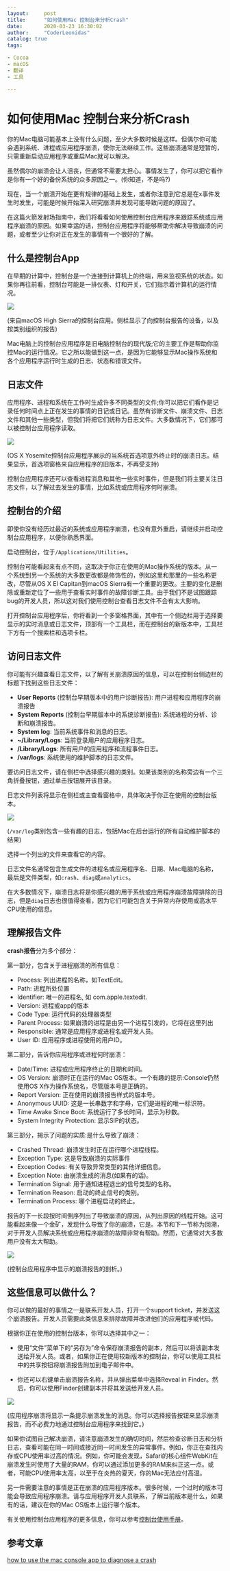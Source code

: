 ```yaml
---
layout:     post
title:      "如何使用Mac 控制台来分析Crash"
date:       2020-03-23 16:30:02
author:     "CoderLeonidas"
catalog: true
tags:

- Cocoa
- macOS
- 翻译
- 工具

---
```


# 如何使用Mac 控制台来分析Crash


你的Mac电脑可能基本上没有什么问题，至少大多数时候是这样。但偶尔你可能会遇到系统、进程或应用程序崩溃，使你无法继续工作。这些崩溃通常是短暂的，只需重新启动应用程序或重启Mac就可以解决。

虽然偶尔的崩溃会让人沮丧，但通常不需要太担心。事情发生了，你可以把它看作是你有一个好的备份系统的众多原因之一。(你知道，不是吗?)

现在，当一个崩溃开始在更有规律的基础上发生，或者你注意到它总是在x事件发生时发生，可能是时候开始深入研究崩溃并发现可能导致问题的原因了。

在这篇火箭发射场指南中，我们将看看如何使用控制台应用程序来跟踪系统或应用程序崩溃的原因。如果幸运的话，控制台应用程序将能够帮助你解决导致崩溃的问题，或者至少让你对正在发生的事情有一个很好的了解。

## 什么是控制台App

在早期的计算中，控制台是一个连接到计算机上的终端，用来监视系统的状态。如果你再往前看，控制台可能是一排仪表、灯和开关，它们指示着计算机的运行情况。

![](https://i.loli.net/2020/03/23/QNi1EdexMXJH5DA.jpg)

(来自macOS High Sierra的控制台应用。侧栏显示了向控制台报告的设备，以及按类别组织的报告)


Mac电脑上的控制台应用程序是旧电脑控制台的现代版;它的主要工作是帮助你监控Mac的运行情况。它之所以能做到这一点，是因为它能够显示Mac操作系统和各个应用程序运行时生成的日志、状态和错误文件。


## 日志文件

应用程序、进程和系统在工作时生成许多不同类型的文件;你可以把它们看作是记录任何时间点上正在发生的事情的日记或日记。虽然有诊断文件、崩溃文件、日志文件和其他一些类型，但我们将把它们统称为日志文件。大多数情况下，它们都可以被控制台应用程序读取。


![](https://i.loli.net/2020/03/23/Hm1lP328q7Sxvra.jpg)

(OS X Yosemite控制台应用程序展示的当系统首选项意外终止时的崩溃日志。结果显示，首选项窗格来自应用程序的旧版本，不再受支持)

控制台应用程序还可以查看进程消息和其他一些实时事件，但是我们将主要关注日志文件，以了解过去发生的事情，比如系统或应用程序何时崩溃。

## 控制台的介绍

即使你没有经历过最近的系统或应用程序崩溃，也没有意外重启，请继续并启动控制台应用程序，以便你熟悉界面。

启动控制台，位于`/Applications/Utilities`。

控制台可能看起来有点不同，这取决于你正在使用的Mac操作系统的版本。从一个系统到另一个系统的大多数更改都是修饰性的，例如这里和那里的一些名称更改，尽管从OS X El Capitan到macOS Sierra有一个重要的更改。主要的变化是删除或重新定位了一些用于查看实时事件的故障诊断工具。由于我们不是试图跟踪bug的开发人员，所以这对我们使用控制台查看日志文件不会有太大影响。


打开控制台应用程序后，你将看到一个多窗格界面，其中有一个侧边栏用于选择要显示的实时消息或日志文件，顶部有一个工具栏，而在控制台的新版本中，工具栏下方有一个搜索栏和选项卡栏。

## 访问日志文件

你可能有兴趣查看日志文件，以了解有关崩溃原因的信息，可以在控制台侧边栏的标题下找到这些日志文件：

* **User Reports** (控制台早期版本中的用户诊断报告): 用户进程和应用程序的崩溃报告
* **System Reports** (控制台早期版本中的系统诊断报告): 系统进程的分析、诊断和崩溃报告。
* **System log**: 当前系统事件和消息的日志。
* **~/Library/Logs**: 当前登录用户的应用程序日志。
* **/Library/Logs**: 所有用户的应用程序和流程事件日志。
* **/var/logs**: 系统使用的维护脚本的日志文件。


要访问日志文件，请在侧栏中选择感兴趣的类别。如果该类别的名称旁边有一个三角折叠按钮，通过单击按钮展开该目录。

日志文件列表将显示在侧栏或主查看窗格中，具体取决于你正在使用的控制台版本。

![](https://i.loli.net/2020/03/23/UwIktdhVXNSF8eH.jpg)

(`/var/log`类别包含一些有趣的日志，包括Mac在后台运行的所有自动维护脚本的结果)

选择一个列出的文件来查看它的内容。

日志文件名通常包含生成文件的进程名或应用程序名、日期、Mac电脑的名称，最后是文件类型，如`crash`、`diag`或`analytics`。


在大多数情况下，崩溃日志将是你感兴趣的用于系统或应用程序崩溃故障排除的日志，但是`diag`日志也很值得查看，因为它们可能包含关于异常内存使用或高水平CPU使用的信息。

## 理解报告文件


**crash报告**分为多个部分：

第一部分，包含关于进程崩溃的所有信息：

* Process: 列出进程的名称，如TextEdit。
* Path: 进程所处位置
* Identifier: 唯一的进程名, 如 com.apple.textedit.
* Version: 进程或app的版本
* Code Type: 运行代码的处理器类型
* Parent Process: 如果崩溃的进程是由另一个进程引发的，它将在这里列出
* Responsible: 通常是应用程序或进程名或开发人员。
* User ID: 应用程序或进程使用的用户ID。

第二部分，告诉你应用程序或进程何时崩溃：

* Date/Time: 进程或应用程序终止的日期和时间。
* OS Version: 崩溃时正在运行的Mac OS版本。一个有趣的提示:Console仍然使用OS X作为操作系统名，尽管版本号是正确的。
* Report Version: 正在使用的崩溃报告样式的版本号。
* Anonymous UUID: 这是一长串数字和字母，它们是进程的唯一标识符。
* Time Awake Since Boot: 系统运行了多长时间，显示为秒数。
* System Integrity Protection: 显示SIP的状态。


第三部分，揭示了问题的实质:是什么导致了崩溃：

* Crashed Thread: 崩溃发生时正在运行哪个进程线程。
* Exception Type: 这是导致崩溃的实际事件
* Exception Codes: 有关导致异常类型的其他详细信息。
* Exception Note: 由崩溃生成的消息(如果有的话)。
* Termination Signal: 用于通知进程退出的信号类型的名称。
* Termination Reason: 启动的终止信号的类别。
* Termination Process: 哪个进程启动的终止。

报告的下一长段按时间倒序列出了导致崩溃的原因，从列出原因的线程开始。这可能看起来像一个金矿，发现什么导致了你的崩溃，它是。本节和下一节称为回溯，对于开发人员解决系统或应用程序崩溃的故障非常有帮助。然而，它通常对大多数用户没有太大帮助。

![](https://i.loli.net/2020/03/23/P1mK3Q2xw5tgApf.jpg)

(控制台应用程序中显示的崩溃报告的剖析。)

## 这些信息可以做什么？

你可以做的最好的事情之一是联系开发人员，打开一个support ticket，并发送这个崩溃报告。开发人员需要此类信息来排除故障并改进他们的应用程序或代码。

根据你正在使用的控制台版本，你可以选择其中之一：

- 使用“文件”菜单下的“另存为”命令保存崩溃报告的副本，然后可以将该副本发送给开发人员。或者，如果你正在使用较新版本的控制台，你可以使用工具栏中的共享按钮将崩溃报告附加到电子邮件中。

- 你还可以右键单击崩溃报告名称，并从弹出菜单中选择Reveal in Finder。然后，你可以使用Finder创建副本并将其发送给开发人员。

![](https://i.loli.net/2020/03/23/nF67MWXZepK13Bu.jpg)

(应用程序崩溃将显示一条提示崩溃发生的消息。你可以选择报告按钮来显示崩溃报告，而不必费力地通过控制台应用程序来找到它。)

如果你试图自己解决崩溃，请注意崩溃发生的确切时间，然后检查诊断日志和分析日志，查看可能在同一时间或接近同一时间发生的异常事件。例如，你正在查找内存或CPU使用率过高的情况。例如，你可能会发现，Safari的核心组件WebKit在崩溃发生时使用了大量的RAM，你可以通过添加更多的RAM来纠正这一点。或者，可能CPU使用率太高，以至于在炎热的夏天，你的Mac无法应付高温。

另一件需要注意的事情是正在崩溃的应用程序版本。很多时候，一个过时的版本可能会导致应用程序崩溃。请与应用程序开发人员联系，了解当前版本是什么，如果有的话，建议在你的Mac OS版本上运行哪个版本。

有关使用控制台应用程序的更多信息，你可以参考[控制台使用手册](https://support.apple.com/zh-cn/guide/console/welcome/mac)。


## 参考文章

[how to use the mac console app to diagnose a crash](https://blog.macsales.com/45586-how-to-use-the-mac-console-app-to-diagnose-a-crash/)